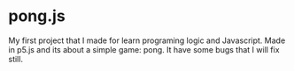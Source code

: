 # pong.js
My first project that I made for learn programing logic and Javascript. Made in p5.js and its about a simple game: pong. It have some bugs that I will fix still.

